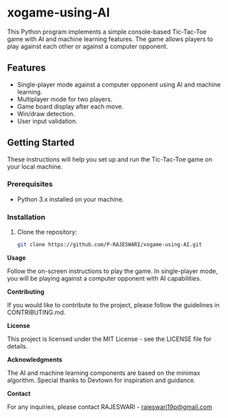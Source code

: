 # xogame-using-AI

This Python program implements a simple console-based Tic-Tac-Toe game with AI and machine learning features. The game allows players to play against each other or against a computer opponent.

## Features

- Single-player mode against a computer opponent using AI and machine learning.
- Multiplayer mode for two players.
- Game board display after each move.
- Win/draw detection.
- User input validation.

## Getting Started

These instructions will help you set up and run the Tic-Tac-Toe game on your local machine.

### Prerequisites

- Python 3.x installed on your machine.

### Installation

1. Clone the repository:

   ```bash
   git clone https://github.com/P-RAJESWARI/xogame-using-AI.git


**Usage**

Follow the on-screen instructions to play the game. In single-player mode, you will be playing against a computer opponent with AI capabilities.

**Contributing**

If you would like to contribute to the project, please follow the guidelines in CONTRIBUTING.md.

**License**

This project is licensed under the MIT License - see the LICENSE file for details.

**Acknowledgments**

The AI and machine learning components are based on the minimax algorithm.
Special thanks to Devtown for inspiration and guidance.

**Contact**

For any inquiries, please contact RAJESWARI - rajeswari19p@gmail.com
